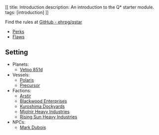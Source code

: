 [[
title: Introduction
description: An introduction to the Q* starter module.
tags: [introduction]
]]


Find the rules at [GitHub - ehrpg/qstar](https://github.com/ehrpg/qstar)

* [Perks](perks.html)
* [Flaws](flaws.html)

## Setting

* Planets:
    * [Vetoo 851d](planets/vetoo_581d.html)
* Vessels:
    * [Polaris](vessels/polaris.html)
    * [Precursor](vessels/precursor.html)
* Factions:
    * [Arstir](factions/arstir_industries.html)
    * [Blackwood Enterprises](factions/blackwood_enterprises.html)
    * [Kuroshima Dockyards](factions/kuroshima_dockyards.html)
    * [Mjolnir Heavy Industries](factions/mjolnir_heavy_industries.html)
    * [Rising Sun Heavy Industries](factions/rising_sun_heavy_industries.html)
* NPCs:
    * [Mark Dubois](characters/mark_dubois.html)
